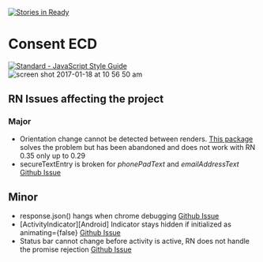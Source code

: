 [![Stories in Ready](https://badge.waffle.io/TrustlabTech/ecd-mobile-app.png?label=ready&title=Ready)](https://waffle.io/TrustlabTech/ecd-mobile-app?utm_source=badge)
# Consent ECD
[![Standard - JavaScript Style Guide](https://cdn.rawgit.com/feross/standard/master/badge.svg)](https://github.com/feross/standard)
![screen shot 2017-01-18 at 10 56 50 am](https://cloud.githubusercontent.com/assets/4153188/22057322/ee5f22c6-dd6c-11e6-9c53-4f5659f2f25c.png)
## RN Issues affecting the project

### Major
* Orientation change cannot be detected between renders. [This package](https://github.com/yamill/react-native-orientation) solves the problem but has been abandoned and does not work with RN 0.35 only up to 0.29
* secureTextEntry is broken for *phonePadText* and *emailAddressText* [Github Issue](https://github.com/facebook/react-native/issues/10678)

## Minor
* response.json() hangs when chrome debugging [Github Issue](https://github.com/facebook/react-native/issues/6679)
* [ActivityIndicator][Android] Indicator stays hidden if initialized as animating={false} [Github Issue](https://github.com/facebook/react-native/issues/9023)
* Status bar cannot change before activity is active, RN does not handle the promise rejection [Github Issue](https://github.com/facebook/react-native/issues/6700)

